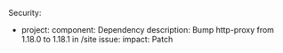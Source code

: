 Security:
  - project: 
    component: Dependency
    description: Bump http-proxy from 1.18.0 to 1.18.1 in /site
    issue:
    impact: Patch